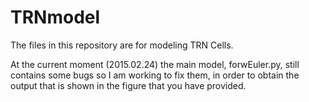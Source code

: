 # TRNmodel

The files in this repository are for modeling TRN Cells.

At the current moment (2015.02.24) the main model, forwEuler.py,  still contains some bugs so I am working to fix them, 
in order to obtain the output that is shown in the figure that you have provided.
